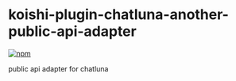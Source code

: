 # koishi-plugin-chatluna-another-public-api-adapter

[![npm](https://img.shields.io/npm/v/koishi-plugin-chatluna-another-public-api-adapter?style=flat-square)](https://www.npmjs.com/package/koishi-plugin-chatluna-another-public-api-adapter)

public api adapter for chatluna
